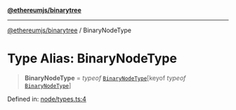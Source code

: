 [**@ethereumjs/binarytree**](../README.md)

***

[@ethereumjs/binarytree](../README.md) / BinaryNodeType

# Type Alias: BinaryNodeType

> **BinaryNodeType** = *typeof* [`BinaryNodeType`](../variables/BinaryNodeType.md)\[keyof *typeof* [`BinaryNodeType`](../variables/BinaryNodeType.md)\]

Defined in: [node/types.ts:4](https://github.com/ethereumjs/ethereumjs-monorepo/blob/master/packages/binarytree/src/node/types.ts#L4)
